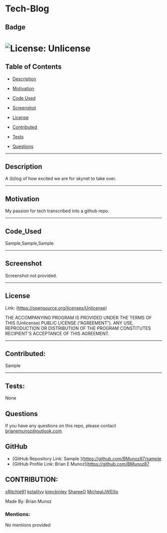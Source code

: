 # Tech-Blog

  ## Badge

  # ![License: Unlicense](https://img.shields.io/badge/license-Unlicense-brightgreen.svg)

  ## Table of Contents

  * [Description](#description)
  
  * [Motivation](#motivation)

  * [Code Used](#code_used)

  * [Screenshot](#screenshot)

  * [License](#license)

  * [Contributed](#contributed)

  * [Tests](#tests)

  * [Questions](#questions)

  ---

  ## Description

  A (b)log of how excited we are for skynet to take over.

  ---

  ## Motivation

  My passion for tech transcribed into a github repo. 

  ---

  ## Code_Used

  Sample,Sample,Sample

  ---

  ## Screenshot

  Screenshot not provided.

  ---

  ## License

  Link: (https://opensource.org/licenses/Unlicense)

  THE ACCOMPANYING PROGRAM IS PROVIDED UNDER THE TERMS OF THIS (Unlicense) PUBLIC LICENSE (“AGREEMENT”). ANY USE, REPRODUCTION OR DISTRIBUTION OF THE PROGRAM CONSTITUTES RECIPIENT'S ACCEPTANCE OF THIS AGREEMENT.

  ---

  ## Contributed:

  Sample

  ---

  ## Tests: 

  None

  ## Questions

  If you have any questions on this repo, please contact brianemunoz@outlook.com.

  ## GitHub

  * [GitHub Repository Link: Sample ](https://github.com/BMunoz87/sample
  * [GitHub Profile Link: Brian E Munoz](https://github.com/BMunoz87

  ## CONTRIBUTION:

[xRitchie91](https://github.com/xRitchie91)
[kotalilyy](https://github.com/kotalilyy)
[kjmckinley](https://github.com/kjmckinley)
[ShareeO](https://github.com/ShareeO)
[MichealJWEllis](https://github.com/MichealJWEllis)
  
  
  Made By: Brian Munoz

  ### Mentions: 

  No mentions provided
